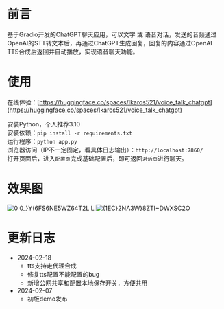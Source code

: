 # 前言

基于Gradio开发的ChatGPT聊天应用，可以文字 或 语音对话，发送的音频通过OpenAI的STT转文本后，再通过ChatGPT生成回复，回复的内容通过OpenAI TTS合成后返回并自动播放，实现语音聊天功能。  

# 使用

在线体验：[https://huggingface.co/spaces/Ikaros521/voice_talk_chatgpt](https://huggingface.co/spaces/Ikaros521/voice_talk_chatgpt)  

安装Python，个人推荐3.10  
安装依赖：`pip install -r requirements.txt`  
运行程序：`python app.py`  
浏览器访问（IP不一定固定，看具体日志输出）：`http://localhost:7860/`  
打开页面后，进入`配置页`完成基础配置后，即可返回`对话页`进行聊天。  

# 效果图
![0 0_}Y(6FS6NE5WZ64T2L L](https://github.com/Ikaros-521/voice_talk_chatgpt/assets/40910637/1f8620a6-5575-4694-83a2-556f118da6df)
![(1EC}2NA3W}8ZTI~DWXSC2O](https://github.com/Ikaros-521/voice_talk_chatgpt/assets/40910637/02c5e89c-2b90-4a48-b4e5-e1f560c261dc)


# 更新日志
- 2024-02-18
    - tts支持走代理合成
    - 修复tts配置不能配置的bug
    - 新增公网共享和配置本地保存开关，方便共用
- 2024-02-07
    - 初版demo发布
